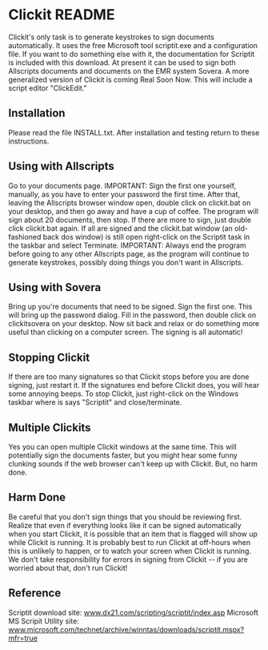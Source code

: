 Clickit README
==============

Clickit's only task is to generate keystrokes to sign documents automatically.  It uses the free Microsoft tool scriptit.exe and a configuration file.  If you want to do something else with it, the documentation for Scriptit is included with this download.  At present it can be used to sign both Allscripts documents and documents on the EMR system Sovera.  A more generalized version of Clickit is coming Real Soon Now.  This will include a script editor "ClickEdit."

Installation
------------

Please read the file INSTALL.txt.  After installation and testing return to these instructions.

Using with Allscripts
---------------------

Go to your documents page.  IMPORTANT: Sign the first one yourself, manually, as you have to enter your password the first time.  After that, leaving the Allscripts browser window open, double click on clickit.bat on your desktop, and then go away and have a cup of coffee.  The program will sign about 20 documents, then stop.  If there are more to sign, just double click clickit.bat again.  If all are signed and the clickit.bat window (an old-fashioned back dos window) is still open right-click on the Scriptit task in the taskbar and select Terminate.  IMPORTANT: Always end the program before going to any other Allscripts page, as the program will continue to generate keystrokes, possibly doing things you don't want in Allscripts.

Using with Sovera
-----------------

Bring up you're documents that need to be signed.  Sign the first one.  This will bring up the password dialog.  Fill in the password, then double click on clickitsovera on your desktop.  Now sit back and relax or do something more useful than clicking on a computer screen.  The signing is all automatic!

Stopping Clickit
----------------

If there are too many signatures so that Clickit stops before you are done signing, just restart it.  If the signatures end before Clickit does, you will hear some annoying beeps.  To stop Clickit, just right-click on the Windows taskbar where is says "Scriptit" and close/terminate.

Multiple Clickits
-----------------

Yes you can open multiple Clickit windows at the same time.  This will potentially sign the documents faster, but you might hear some funny clunking sounds if the web browser can't keep up with Clickit.  But, no harm done.

Harm Done
---------

Be careful that you don't sign things that you should be reviewing first.  Realize that even if everything looks like it can be signed automatically when you start Clickit, it is possible that an item that is flagged will show up while Clickit is running.  It is probably best to run Clickit at off-hours when this is unlikely to happen, or to watch your screen when Clickit is running.  We don't take responsibility for errors in signing from Clickit -- if you are worried about that, don't run Clickit!

Reference
---------

Scriptit download site: www.dx21.com/scripting/scriptit/index.asp
Microsoft MS Scripit Utility site: www.microsoft.com/technet/archive/winntas/downloads/scriptit.mspx?mfr=true

